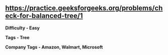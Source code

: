 ## https://practice.geeksforgeeks.org/problems/check-for-balanced-tree/1

**Difficulty - Easy**

**Tags - Tree**

**Company Tags - Amazon, Walmart, Microsoft**
